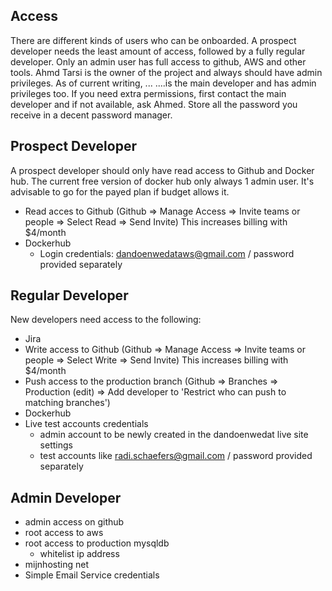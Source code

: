 ## Access
There are different kinds of users who can be onboarded. A prospect developer needs the least amount of access, followed by a fully regular developer. Only an admin user has full access to github, AWS and other tools. Ahmd Tarsi is the owner of the project and always should have admin privileges. As of current writing, ... ....is the main developer and has admin privileges too. If you need extra permissions, first contact the main developer and if not available, ask Ahmed. Store all the password you receive in a decent password manager.
## Prospect Developer
A prospect developer should only have read access to Github and Docker hub. The current free version of docker hub only always 1 admin user. It's advisable to go for the payed plan if budget allows it.

* Read acces to Github (Github => Manage Access => Invite teams or people => Select Read => Send Invite) This increases billing with $4/month
* Dockerhub 
     *  Login credentials: dandoenwedataws@gmail.com / password provided separately

## Regular Developer
New developers need access to the following:


* Jira 
* Write access to Github (Github => Manage Access => Invite teams or people => Select Write => Send Invite) This increases billing with $4/month
* Push access to the production branch (Github => Branches => Production (edit) => Add developer to 'Restrict who can push to matching branches')
* Dockerhub
* Live test accounts credentials 
     * admin account to be newly created in the dandoenwedat live site settings
     * test accounts like radi.schaefers@gmail.com / password provided separately
## Admin Developer
* admin access on github
* root access to aws
* root access to production mysqldb
     * whitelist ip address
* mijnhosting net
* Simple Email Service credentials

